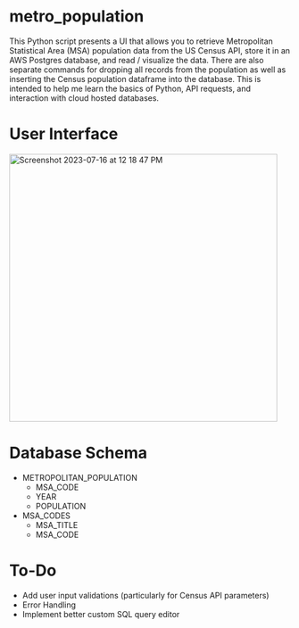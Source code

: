 # metro_population
This Python script presents a UI that allows you to retrieve Metropolitan Statistical Area (MSA) population data from the US Census API, store it in an AWS Postgres database, and read / visualize the data.  There are also separate commands for dropping all records from the population as well as inserting the Census population dataframe into the database.  This is intended to help me learn the basics of Python, API requests, and interaction with cloud hosted databases.

# User Interface
<img width="480" alt="Screenshot 2023-07-16 at 12 18 47 PM" src="https://github.com/Data4Stephen/metro_population/assets/139660501/27b1e5a8-714f-4266-9873-41877cdcb572">


# Database Schema
* METROPOLITAN_POPULATION
  * MSA_CODE
  * YEAR
  * POPULATION
* MSA_CODES
  * MSA_TITLE
  * MSA_CODE 

# To-Do
* Add user input validations (particularly for Census API parameters)
* Error Handling
* Implement better custom SQL query editor
